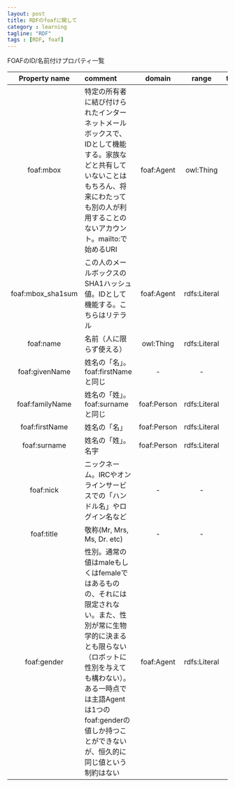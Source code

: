 ```yaml
---
layout: post
title: RDFのfoafに関して
category : learning
tagline: "RDF"
tags : [RDF, foaf]
---
```


FOAFのID/名前付けプロパティ一覧


|  Property name  | comment | domain | range | type |
|:---------------:|:--------|:------:|:-----:|:----:|
|    foaf:mbox    | 特定の所有者に結び付けられたインターネットメールボックスで、IDとして機能する。家族などと共有していないことはもちろん、将来にわたっても別の人が利用することのないアカウント。mailto:で始めるURI|foaf:Agent|owl:Thing  |OI|
|foaf:mbox_sha1sum|この人のメールボックスのSHA1ハッシュ値。IDとして機能する。こちらはリテラル|foaf:Agent|rdfs:Literal|D|
|    foaf:name    |名前（人に限らず使える）|owl:Thing|rdfs:Literal|D|
| foaf:givenName  |姓名の「名」。foaf:firstNameと同じ|-|-|D|
| foaf:familyName |姓名の「姓」。foaf:surnameと同じ|foaf:Person|rdfs:Literal|D|
|  foaf:firstName |姓名の「名」|foaf:Person|rdfs:Literal|D|
|  foaf:surname   |姓名の「姓」。名字|foaf:Person|rdfs:Literal|D|
|    foaf:nick    |ニックネーム。IRCやオンラインサービスでの「ハンドル名」やログイン名など|-|-|D|
|    foaf:title   |敬称(Mr, Mrs, Ms, Dr. etc)|-|-|D|
|   foaf:gender   |性別。通常の値はmaleもしくはfemaleではあるものの、それには限定されない。また、性別が常に生物学的に決まるとも限らない（ロボットに性別を与えても構わない）。ある一時点では主語Agentは1つのfoaf:genderの値しか持つことができないが、恒久的に同じ値という制約はない|foaf:Agent|rdfs:Literal|DF|
